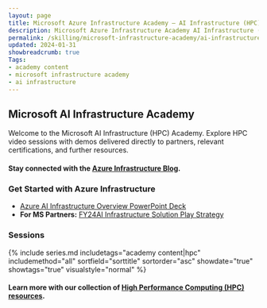 ```yaml
---
layout: page
title: Microsoft Azure Infrastructure Academy — AI Infrastructure (HPC)
description: Microsoft Azure Infrastructure Academy AI Infrastructure (HPC).
permalink: /skilling/microsoft-infrastructure-academy/ai-infrastructure
updated: 2024-01-31
showbreadcrumb: true
Tags:
- academy content
- microsoft infrastructure academy
- ai infrastructure
---
```


## Microsoft AI Infrastructure Academy
Welcome to the Microsoft AI Infrastructure (HPC) Academy. Explore HPC video sessions with demos delivered directly to partners, relevant certifications, and further resources.

#### Stay connected with the [Azure Infrastructure Blog](https://techcommunity.microsoft.com/t5/azure-infrastructure-blog/bg-p/AzureInfrastructureBlog).

### Get Started with Azure Infrastructure

- [Azure AI Infrastructure Overview PowerPoint Deck](https://microsoft.sharepoint.com/:p:/r/teams/GPSAmericasAIInfrastructureTeam/_layouts/15/Doc2.aspx?action=edit&sourcedoc=%7Bd6139db2-aea0-4a88-80f9-bfe9c0b801b0%7D&wdOrigin=TEAMS-MAGLEV.teamsSdk_ns.rwc&wdExp=TEAMS-TREATMENT&wdhostclicktime=1703021131189&web=1&share=IQGynRPWoK6ISoD5v-nAuAGwAZ4X8oBvIXaThKXRY9xqfdg)
- **For MS Partners:** [FY24 ​AI Infrastructure Solution Play Strategy](https://microsoft.sharepoint.com/:p:/r/teams/GPSAmericasAIInfrastructureTeam/_layouts/15/Doc2.aspx?action=edit&sourcedoc=%7Baa93b33c-d30e-4a78-892e-cc6a293ed3d4%7D&wdOrigin=TEAMS-MAGLEV.teamsSdk_ns.rwc&wdExp=TEAMS-TREATMENT&wdhostclicktime=1703021157540&web=1&share=IQE8s5OqDtN4SokuzGopPtPUAVF1akx9EAm5PvQkQexlwtM)

### Sessions

{% include series.md 
    includetags="academy content|hpc" includemethod="all" 
    sortfield="sorttitle" sortorder="asc" showdate="true" showtags="true" 
    visualstyle="normal" 
%}

#### Learn more with our collection of [High Performance Computing (HPC) resources](/PartnerResources/skilling/microsoft-infrastructure-academy/resources/hpc-on-azure).